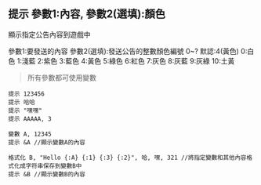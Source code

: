 ## 提示 參數1:內容, 參數2(選填):顏色
顯示指定公告內容到遊戲中

參數1:要發送的內容
參數2(選填):發送公告的整數顏色編號 0~? 默認:4(黃色)
0:白色 1:淺藍 2:紫色 3:藍色 4:黃色 5:綠色 6:紅色 7:灰色 8:灰藍 9:灰綠 10:土黃

> 所有參數都可使用變數

```
提示 123456
提示 哈哈
提示 "嘿嘿"
提示 AAAAA, 3

變數 A, 12345
提示 &A //顯示變數A的內容

格式化 B, "Hello {:A} {:1} {:3} {:2}", 哈, 嘿, 321 //將指定變數和其他內容格式化成字符串保存到變數B中
提示 &B //顯示變數B的內容


```